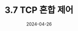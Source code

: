 ---
bigtitle: "제3장 트랜스포트 계층"
title: "3.7 TCP 혼합 제어"
excerpt: "3.7 TCP 혼합 제어"
categories: ['Computer Network']
tags:
  - computer
  - network

toc: true
toc_sticky: true
use_math: true
 
date: 2024-04-26
last_modified_at: 2024-04-26
---